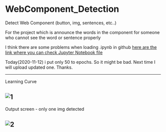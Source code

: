 # WebComponent_Detection
Detect Web Component (button, img, sentences, etc..)

For the project which is announce the words in the component for someone who cannot see the word or sentence properly

I think there are some problems when loading .ipynb in github
[here are the link where you can check Jupyter Notebook file](https://nbviewer.jupyter.org/github/youseop/WebComponent_Detection/blob/master/WebComponent_Detection.ipynb)

Today(2020-11-12) i put only 50 to epochs. So it might be bad. 
Next time I will upload updated one. 
Thanks.

-----------------------------------------------------
Learning Curve

![1](https://user-images.githubusercontent.com/66366941/98833152-0cdb1e80-2481-11eb-80ea-6482917b2805.JPG)
----------------------------------------------------
Output screen - only one img detected

![2](https://user-images.githubusercontent.com/66366941/98833155-0d73b500-2481-11eb-9ea7-a2337ab3e358.JPG)
-----------------------------------------------------
